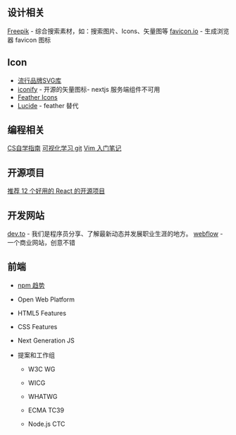 


## 设计相关

[Freepik](https://www.freepik.com/) - 综合搜索素材，如：搜索图片、Icons、矢量图等
[favicon.io](https://favicon.io/) - 生成浏览器 favicon 图标



## Icon

- [流行品牌SVG库](https://simpleicons.org/)
- [iconify](https://iconify.design/) - 开源的矢量图标- nextjs 服务端组件不可用
- [Feather Icons](https://github.com/feathericons/feather)
- [Lucide](https://github.com/lucide-icons/lucide) - feather 替代

## 编程相关

[CS自学指南](https://csdiy.wiki/%E5%BF%85%E5%AD%A6%E5%B7%A5%E5%85%B7/tools/)
[可视化学习 git](https://learngitbranching.js.org/?demo=&locale=zh_CN)
[Vim 入门笔记](https://imageslr.com/2021/vim.html)


## 开源项目

[推荐 12 个好用的 React 的开源项目](https://zhuanlan.zhihu.com/p/443880133)


## 开发网站

[dev.to](https://dev.to/) - 我们是程序员分享、了解最新动态并发展职业生涯的地方。
[webflow](https://webflow.com/?r=0) - 一个商业网站，创意不错



## 前端

* [npm 趋势](https://npmtrends.com/)

* Open Web Platform

* HTML5 Features

* CSS Features

* Next Generation JS

* 提案和工作组

  * W3C WG

  * WICG

  * WHATWG

  * ECMA TC39

  * Node.js CTC
